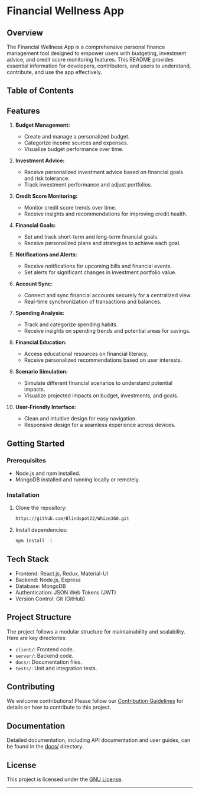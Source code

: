 # Financial Wellness App

## Overview

The Financial Wellness App is a comprehensive personal finance management tool designed to empower users with budgeting, investment advice, and credit score monitoring features. This README provides essential information for developers, contributors, and users to understand, contribute, and use the app effectively.

## Table of Contents

## Features

1. **Budget Management:**
   - Create and manage a personalized budget.
   - Categorize income sources and expenses.
   - Visualize budget performance over time.

2. **Investment Advice:**
   - Receive personalized investment advice based on financial goals and risk tolerance.
   - Track investment performance and adjust portfolios.

3. **Credit Score Monitoring:**
   - Monitor credit score trends over time.
   - Receive insights and recommendations for improving credit health.

4. **Financial Goals:**
   - Set and track short-term and long-term financial goals.
   - Receive personalized plans and strategies to achieve each goal.

5. **Notifications and Alerts:**
   - Receive notifications for upcoming bills and financial events.
   - Set alerts for significant changes in investment portfolio value.

6. **Account Sync:**
   - Connect and sync financial accounts securely for a centralized view.
   - Real-time synchronization of transactions and balances.

7. **Spending Analysis:**
   - Track and categorize spending habits.
   - Receive insights on spending trends and potential areas for savings.

8. **Financial Education:**
   - Access educational resources on financial literacy.
   - Receive personalized recommendations based on user interests.

9. **Scenario Simulation:**
   - Simulate different financial scenarios to understand potential impacts.
   - Visualize projected impacts on budget, investments, and goals.

10. **User-Friendly Interface:**
    - Clean and intuitive design for easy navigation.
    - Responsive design for a seamless experience across devices.

## Getting Started

### Prerequisites

- Node.js and npm installed.
- MongoDB installed and running locally or remotely.

### Installation

1. Clone the repository:

   ```bash
   https://github.com/Blindspot22/Whize360.git
   ```

2. Install dependencies:

   ```bash
   npm install -i
   ```

## Tech Stack

- Frontend: React.js, Redux, Material-UI
- Backend: Node.js, Express
- Database: MongoDB
- Authentication: JSON Web Tokens (JWT)
- Version Control: Git (GitHub)

## Project Structure

The project follows a modular structure for maintainability and scalability. Here are key directories:

- `client/`: Frontend code.
- `server/`: Backend code.
- `docs/`: Documentation files.
- `tests/`: Unit and integration tests.

## Contributing

We welcome contributions! Please follow our [Contribution Guidelines](CONTRIBUTING.md) for details on how to contribute to this project.

## Documentation

Detailed documentation, including API documentation and user guides, can be found in the [docs/](docs/) directory.

## License

This project is licensed under the [GNU License](LICENSE).

---
